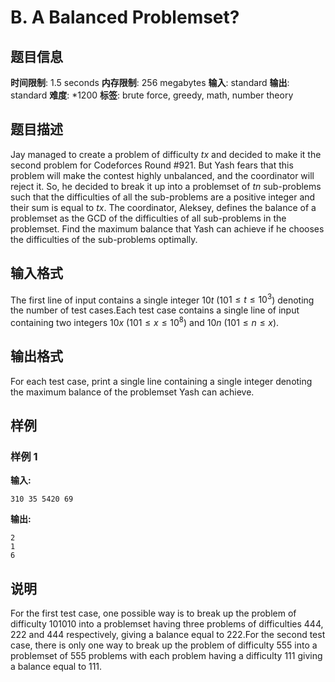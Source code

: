 # B. A Balanced Problemset?

## 题目信息

**时间限制**: 1.5 seconds
**内存限制**: 256 megabytes
**输入**: standard
**输出**: standard
**难度**: *1200
**标签**: brute force, greedy, math, number theory

## 题目描述

Jay managed to create a problem of difficulty $t$$x$ and decided to make it the second problem for Codeforces Round #921. But Yash fears that this problem will make the contest highly unbalanced, and the coordinator will reject it. So, he decided to break it up into a problemset of $t$$n$ sub-problems such that the difficulties of all the sub-problems are a positive integer and their sum is equal to $t$$x$. The coordinator, Aleksey, defines the balance of a problemset as the GCD of the difficulties of all sub-problems in the problemset. Find the maximum balance that Yash can achieve if he chooses the difficulties of the sub-problems optimally.

## 输入格式

The first line of input contains a single integer $10$$t$ ($10$$1\leq t\leq 10^3$) denoting the number of test cases.Each test case contains a single line of input containing two integers $10$$x$ ($10$$1\leq x\leq 10^8$) and $10$$n$ ($10$$1\leq n\leq x$).

## 输出格式

For each test case, print a single line containing a single integer denoting the maximum balance of the problemset Yash can achieve.

## 样例

### 样例 1

**输入:**
```
310 35 5420 69
```

**输出:**
```
2
1
6
```

## 说明

For the first test case, one possible way is to break up the problem of difficulty 1010$10$ into a problemset having three problems of difficulties 44$4$, 22$2$ and 44$4$ respectively, giving a balance equal to 22$2$.For the second test case, there is only one way to break up the problem of difficulty 55$5$ into a problemset of 55$5$ problems with each problem having a difficulty 11$1$ giving a balance equal to 11$1$.
